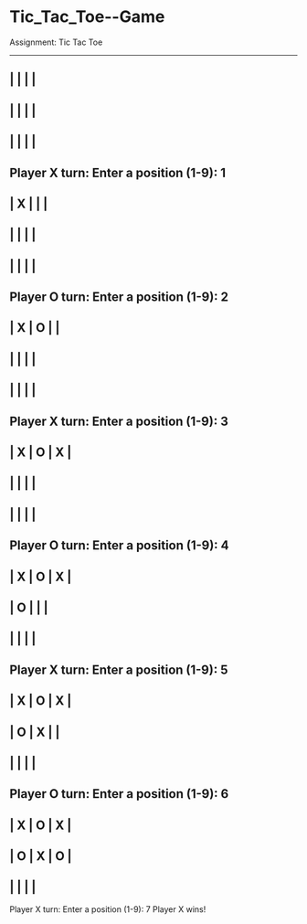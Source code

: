 # Tic_Tac_Toe--Game
Assignment: Tic Tac Toe

-------------
|   |   |   |
-------------
|   |   |   |
-------------
|   |   |   |
-------------
Player X turn:
Enter a position (1-9): 1
-------------
| X |   |   |
-------------
|   |   |   |
-------------
|   |   |   |
-------------
Player O turn:
Enter a position (1-9): 2
-------------
| X | O |   |
-------------
|   |   |   |
-------------
|   |   |   |
-------------
Player X turn:
Enter a position (1-9): 3
-------------
| X | O | X |
-------------
|   |   |   |
-------------
|   |   |   |
-------------
Player O turn:
Enter a position (1-9): 4
-------------
| X | O | X |
-------------
| O |   |   |
-------------
|   |   |   |
-------------
Player X turn:
Enter a position (1-9): 5
-------------
| X | O | X |
-------------
| O | X |   |
-------------
|   |   |   |
-------------
Player O turn:
Enter a position (1-9): 6
-------------
| X | O | X |
-------------
| O | X | O |
-------------
|   |   |   |
-------------
Player X turn:
Enter a position (1-9): 7
Player X wins!
